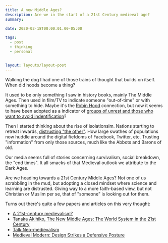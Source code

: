 ```yaml
---
title: A new Middle Ages?
description: Are we in the start of a 21st Century medieval age?
summary:

date: 2020-02-18T00:00:01.00-05:00

tags:
  - post
  - thinking
  - personal


layout: layouts/layout-post
---
```

Walking the dog I had one of those trains of thought that builds on itself. When did hoods become a thing?

It used to be only something I saw in history books, mainly The Middle Ages. Then used in film/TV to indicate someone "out-of-time" or with something to hide. Maybe it's the [Robin Hood](https://en.wikipedia.org/wiki/Robin_Hood "Wikipedia article") connection, but now it seems to have been adopted as a indicator of [groups of unrest and those who want to avoid indentification](https://www.theguardian.com/uk/2011/aug/09/power-of-the-hoodie "article from The Guardian about the power of the hoodie")?

Then I started thinking about the rise of isolationsim. Nations starting to retreat inwards, [distrusting "the other"](https://www.psychologytoday.com/us/blog/the-couch/201603/how-can-we-understand-our-fear-the-other "Psychology today article"). How large swathes of populations now huddle around the digital fiefdoms of Facebook, Twitter, etc. Trusting "information" from only those sources, much like the Abbots and Barons of old.

Our media seems full of stories concerning survivalism, social breakdown, the "end times".  It all smacks of that Medieval outlook we attribute to the Dark Ages.

Are we heading towards a 21st Century Middle Ages? Not one of us scrabbling in the mud, but adopting a closed mindset where science and learning are distrusted. Giving way to a more faith-based view, but not Christian or Muslim per se, that of "someone" is looking out for them.

Turns out there's quite a few papers and articles on this very thought:
* [A 21st-century medievalism?](https://link.springer.com/chapter/10.1057%2F9781137283481_5)
* [Tanaka Akihiko, The New Middle Ages: The World System in the 21st Century](https://www.researchgate.net/publication/232026312_Tanaka_Akihiko_The_New_Middle_Ages_The_World_System_in_the_21st_Century_translated_by_Jean_Connell_Hoff_Tokyo_International_House_of_Japan_2002_264_pp_first_published_as_Atarashii_'chusei'_21seiki_no_)
* [Talk:Neo-medievalism](https://en.wikipedia.org/wiki/Talk:Neo-medievalism)
* [Medieval Modern: Design Strikes a Defensive Posture](https://www.nytimes.com/2007/03/04/weekinreview/04ouroussoff.html)